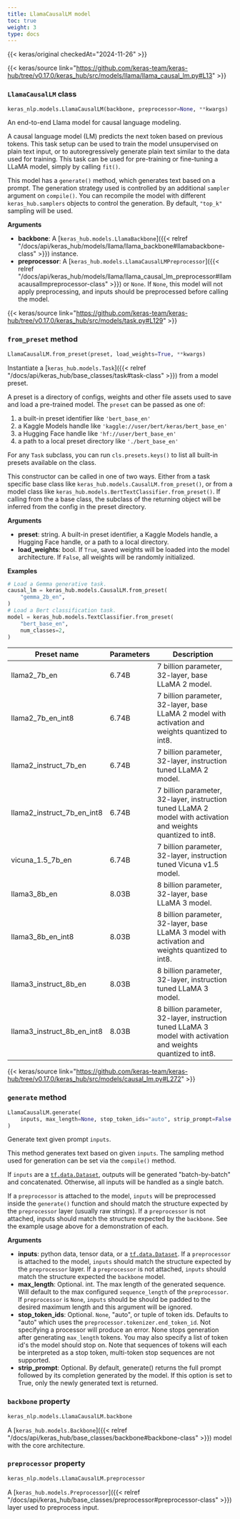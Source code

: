```yaml
---
title: LlamaCausalLM model
toc: true
weight: 3
type: docs
---
```


{{< keras/original checkedAt="2024-11-26" >}}

{{< keras/source link="https://github.com/keras-team/keras-hub/tree/v0.17.0/keras_hub/src/models/llama/llama_causal_lm.py#L13" >}}

### `LlamaCausalLM` class

```python
keras_nlp.models.LlamaCausalLM(backbone, preprocessor=None, **kwargs)
```

An end-to-end Llama model for causal language modeling.

A causal language model (LM) predicts the next token based on previous
tokens. This task setup can be used to train the model unsupervised on
plain text input, or to autoregressively generate plain text similar to
the data used for training. This task can be used for pre-training or
fine-tuning a LLaMA model, simply by calling `fit()`.

This model has a `generate()` method, which generates text based on a
prompt. The generation strategy used is controlled by an additional
`sampler` argument on `compile()`. You can recompile the model with
different `keras_hub.samplers` objects to control the generation. By
default, `"top_k"` sampling will be used.

**Arguments**

- **backbone**: A [`keras_hub.models.LlamaBackbone`]({{< relref "/docs/api/keras_hub/models/llama/llama_backbone#llamabackbone-class" >}}) instance.
- **preprocessor**: A [`keras_hub.models.LlamaCausalLMPreprocessor`]({{< relref "/docs/api/keras_hub/models/llama/llama_causal_lm_preprocessor#llamacausallmpreprocessor-class" >}}) or `None`.
  If `None`, this model will not apply preprocessing, and inputs
  should be preprocessed before calling the model.

{{< keras/source link="https://github.com/keras-team/keras-hub/tree/v0.17.0/keras_hub/src/models/task.py#L129" >}}

### `from_preset` method

```python
LlamaCausalLM.from_preset(preset, load_weights=True, **kwargs)
```

Instantiate a [`keras_hub.models.Task`]({{< relref "/docs/api/keras_hub/base_classes/task#task-class" >}}) from a model preset.

A preset is a directory of configs, weights and other file assets used
to save and load a pre-trained model. The `preset` can be passed as
one of:

1. a built-in preset identifier like `'bert_base_en'`
2. a Kaggle Models handle like `'kaggle://user/bert/keras/bert_base_en'`
3. a Hugging Face handle like `'hf://user/bert_base_en'`
4. a path to a local preset directory like `'./bert_base_en'`

For any `Task` subclass, you can run `cls.presets.keys()` to list all
built-in presets available on the class.

This constructor can be called in one of two ways. Either from a task
specific base class like `keras_hub.models.CausalLM.from_preset()`, or
from a model class like `keras_hub.models.BertTextClassifier.from_preset()`.
If calling from the a base class, the subclass of the returning object
will be inferred from the config in the preset directory.

**Arguments**

- **preset**: string. A built-in preset identifier, a Kaggle Models
  handle, a Hugging Face handle, or a path to a local directory.
- **load_weights**: bool. If `True`, saved weights will be loaded into
  the model architecture. If `False`, all weights will be
  randomly initialized.

**Examples**

```python
# Load a Gemma generative task.
causal_lm = keras_hub.models.CausalLM.from_preset(
    "gemma_2b_en",
)
# Load a Bert classification task.
model = keras_hub.models.TextClassifier.from_preset(
    "bert_base_en",
    num_classes=2,
)
```

| Preset name                | Parameters | Description                                                                                                   |
| -------------------------- | ---------- | ------------------------------------------------------------------------------------------------------------- |
| llama2_7b_en               | 6.74B      | 7 billion parameter, 32-layer, base LLaMA 2 model.                                                            |
| llama2_7b_en_int8          | 6.74B      | 7 billion parameter, 32-layer, base LLaMA 2 model with activation and weights quantized to int8.              |
| llama2_instruct_7b_en      | 6.74B      | 7 billion parameter, 32-layer, instruction tuned LLaMA 2 model.                                               |
| llama2_instruct_7b_en_int8 | 6.74B      | 7 billion parameter, 32-layer, instruction tuned LLaMA 2 model with activation and weights quantized to int8. |
| vicuna_1.5_7b_en           | 6.74B      | 7 billion parameter, 32-layer, instruction tuned Vicuna v1.5 model.                                           |
| llama3_8b_en               | 8.03B      | 8 billion parameter, 32-layer, base LLaMA 3 model.                                                            |
| llama3_8b_en_int8          | 8.03B      | 8 billion parameter, 32-layer, base LLaMA 3 model with activation and weights quantized to int8.              |
| llama3_instruct_8b_en      | 8.03B      | 8 billion parameter, 32-layer, instruction tuned LLaMA 3 model.                                               |
| llama3_instruct_8b_en_int8 | 8.03B      | 8 billion parameter, 32-layer, instruction tuned LLaMA 3 model with activation and weights quantized to int8. |

{{< keras/source link="https://github.com/keras-team/keras-hub/tree/v0.17.0/keras_hub/src/models/causal_lm.py#L272" >}}

### `generate` method

```python
LlamaCausalLM.generate(
    inputs, max_length=None, stop_token_ids="auto", strip_prompt=False
)
```

Generate text given prompt `inputs`.

This method generates text based on given `inputs`. The sampling method
used for generation can be set via the `compile()` method.

If `inputs` are a [`tf.data.Dataset`](https://www.tensorflow.org/api_docs/python/tf/data/Dataset), outputs will be generated
"batch-by-batch" and concatenated. Otherwise, all inputs will be handled
as a single batch.

If a `preprocessor` is attached to the model, `inputs` will be
preprocessed inside the `generate()` function and should match the
structure expected by the `preprocessor` layer (usually raw strings).
If a `preprocessor` is not attached, inputs should match the structure
expected by the `backbone`. See the example usage above for a
demonstration of each.

**Arguments**

- **inputs**: python data, tensor data, or a [`tf.data.Dataset`](https://www.tensorflow.org/api_docs/python/tf/data/Dataset). If a
  `preprocessor` is attached to the model, `inputs` should match
  the structure expected by the `preprocessor` layer. If a
  `preprocessor` is not attached, `inputs` should match the
  structure expected the `backbone` model.
- **max_length**: Optional. int. The max length of the generated sequence.
  Will default to the max configured `sequence_length` of the
  `preprocessor`. If `preprocessor` is `None`, `inputs` should be
  should be padded to the desired maximum length and this argument
  will be ignored.
- **stop_token_ids**: Optional. `None`, "auto", or tuple of token ids. Defaults
  to "auto" which uses the `preprocessor.tokenizer.end_token_id`.
  Not specifying a processor will produce an error. None stops
  generation after generating `max_length` tokens. You may also
  specify a list of token id's the model should stop on. Note that
  sequences of tokens will each be interpreted as a stop token,
  multi-token stop sequences are not supported.
- **strip_prompt**: Optional. By default, generate() returns the full prompt
  followed by its completion generated by the model. If this option
  is set to True, only the newly generated text is returned.

### `backbone` property

```python
keras_nlp.models.LlamaCausalLM.backbone
```

A [`keras_hub.models.Backbone`]({{< relref "/docs/api/keras_hub/base_classes/backbone#backbone-class" >}}) model with the core architecture.

### `preprocessor` property

```python
keras_nlp.models.LlamaCausalLM.preprocessor
```

A [`keras_hub.models.Preprocessor`]({{< relref "/docs/api/keras_hub/base_classes/preprocessor#preprocessor-class" >}}) layer used to preprocess input.
